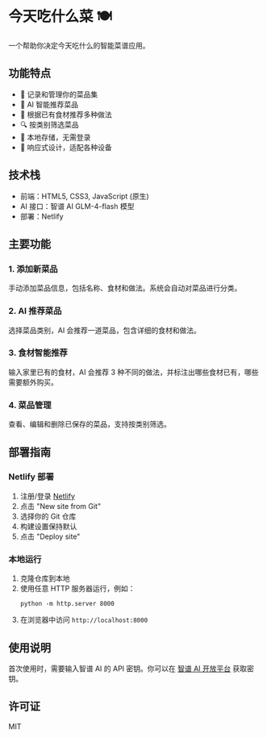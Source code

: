 # 今天吃什么菜 🍽️

一个帮助你决定今天吃什么的智能菜谱应用。

## 功能特点

- 📝 记录和管理你的菜品集
- 🤖 AI 智能推荐菜品
- 🧪 根据已有食材推荐多种做法
- 🔍 按类别筛选菜品
- 💾 本地存储，无需登录
- 📱 响应式设计，适配各种设备

## 技术栈

- 前端：HTML5, CSS3, JavaScript (原生)
- AI 接口：智谱 AI GLM-4-flash 模型
- 部署：Netlify

## 主要功能

### 1. 添加新菜品

手动添加菜品信息，包括名称、食材和做法。系统会自动对菜品进行分类。

### 2. AI 推荐菜品

选择菜品类别，AI 会推荐一道菜品，包含详细的食材和做法。

### 3. 食材智能推荐

输入家里已有的食材，AI 会推荐 3 种不同的做法，并标注出哪些食材已有，哪些需要额外购买。

### 4. 菜品管理

查看、编辑和删除已保存的菜品，支持按类别筛选。

## 部署指南

### Netlify 部署

1. 注册/登录 [Netlify](https://www.netlify.com/)
2. 点击 "New site from Git"
3. 选择你的 Git 仓库
4. 构建设置保持默认
5. 点击 "Deploy site"

### 本地运行

1. 克隆仓库到本地
2. 使用任意 HTTP 服务器运行，例如：
   ```
   python -m http.server 8000
   ```
3. 在浏览器中访问 `http://localhost:8000`

## 使用说明

首次使用时，需要输入智谱 AI 的 API 密钥。你可以在 [智谱 AI 开放平台](https://open.bigmodel.cn/) 获取密钥。

## 许可证

MIT 